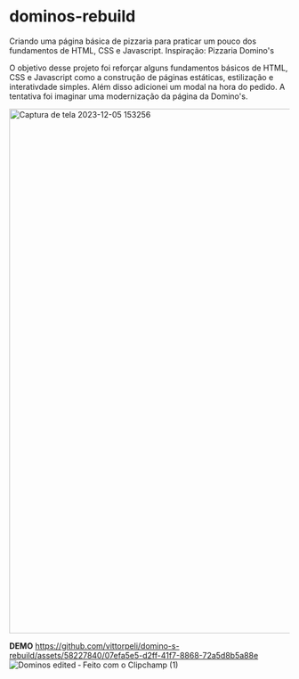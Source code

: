# dominos-rebuild
Criando uma página básica de pizzaria para praticar um pouco dos fundamentos de HTML, CSS e Javascript.  Inspiração: Pizzaria Domino's

O objetivo desse projeto foi reforçar alguns fundamentos básicos de HTML, CSS e Javascript como a construção de páginas estáticas, estilização e interativdade simples.
Além disso adicionei um modal na hora do pedido. A tentativa foi imaginar uma modernização da página da Domino's.

<img width="942" alt="Captura de tela 2023-12-05 153256" src="https://github.com/vittorpeli/domino-s-rebuild/assets/58227840/2dcbeaa8-2252-405f-a82d-ff62f1bf424a">

**DEMO**
https://github.com/vittorpeli/domino-s-rebuild/assets/58227840/07efa5e5-d2ff-41f7-8868-72a5d8b5a88e
![Dominos  edited  ‐ Feito com o Clipchamp (1)](https://github.com/vittorpeli/domino-s-rebuild/assets/58227840/51997f60-99f5-4084-9982-1f32597fc852)
